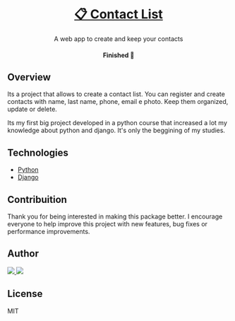 <h1 align="center">
    <a href="">📋 Contact List</a>
</h1>
<p align="center"> A web app to create and keep your contacts</p>

<h4 align="center"> 
	  Finished 🚀 
</h4>

<h2>Overview</h2>

Its a project that allows to create a contact list. You can register and create contacts with name, last name, phone, email e photo. Keep them organized, update or delete.

Its my first big project developed in a python course that increased a lot my knowledge about python and django. It's only the beggining of my studies. 

<h2>Technologies</h2>

- [Python](https://www.python.org/)
- [Django](https://www.djangoproject.com/)

<h2>Contribuition</h2>

Thank you for being interested in making this package better. I encourage everyone to help improve this project with new features, bug fixes or performance improvements.

<h2>Author</h2>

<a href="https://www.linkedin.com/in/felipevalory/">
<img src="https://img.shields.io/static/v1?label=&message=LinkedIn&color=0A66C2&style=for-the-badge&logo=linkedin"/>
</a>
<img src="https://img.shields.io/static/v1?label=&message=felipevalory@gmail.com&color=EA4335&style=for-the-badge&logo=gmail"/>

<h2>License</h2>

MIT

